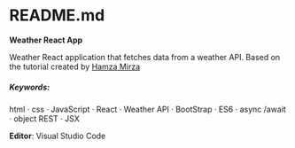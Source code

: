# README.md

**Weather React App**

Weather React application that fetches data from a weather API. Based on the tutorial created by [Hamza Mirza](https://www.youtube.com/channel/UCBV-JvG9Ubkj7AU6Cxls1Tw)

##### Keywords:  

html · css · JavaScript · React · Weather API · BootStrap · ES6 · async /await · object REST · JSX

**Editor**: Visual Studio Code 



